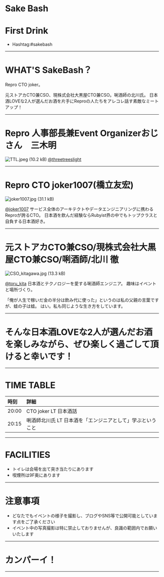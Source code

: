 # Sake Bash
# First Drink
- Hashtag:#sakebash

---

# WHAT'S SakeBash？
Repro CTO joker。

元ストアカCTO兼CSO、現株式会社大黒屋CTO兼CSO。唎酒師の北川氏。
日本酒LOVEな2人が選んだお酒を片手にReproの人たちをアレコレ話す素敵なミートアップ！

---

# Repro 人事部長兼Event Organizerおじさん　三木明
![TTL.jpeg (10.2 kB)](https://img.esa.io/uploads/production/attachments/2285/2019/05/09/51590/882c4ece-faf1-4cd0-a4bb-553385ad09a3.jpeg)
[@threetreeslight ](https://twitter.com/threetreeslight)

---
# Repro CTO joker1007(橋立友宏)
![joker1007.jpg (31.1 kB)](https://img.esa.io/uploads/production/attachments/2285/2019/05/09/51590/35705d1c-053e-4585-bc24-a92429459302.jpg)

[@joker1007](https://twitter.com/joker1007)
サービス全体のアーキテクトやデータエンジニアリングに携わるReproが誇るCTO。
日本酒を飲んだ経験ならRubyist界の中でもトップクラスと自負する日本酒好き。

---

# 元ストアカCTO兼CSO/現株式会社大黒屋CTO兼CSO/唎酒師/北川 徹
![CSO_kitagawa.jpg (13.3 kB)](https://img.esa.io/uploads/production/attachments/2285/2019/05/09/51590/cc4022b6-e635-4d04-ae25-2e8b0de32113.jpg)

[@toru_kita](https://twitter.com/toru_kita)
日本酒とテクノロジーを愛する唎酒師エンジニア。
趣味はイベントと場所づくり。

「俺が人生で稼いだ金の半分は飲み代に使った」というのは私の父親の言葉ですが、蛙の子は蛙。 
はい。私も同じような生き方をしています。

---

# そんな日本酒LOVEな2人が選んだお酒を楽しみながら、ぜひ楽しく過ごして頂けると幸いです！

---

# TIME TABLE
| 時刻 | 詳細 |
|:--|:--|
| 20:00 | CTO joker LT 日本酒話 |
| 20:15 | 唎酒師北川氏 LT 日本酒を「エンジニアとして」学ぶということ |

---

# FACILITIES
- トイレは会場を出て突き当たりにあります 
- 喫煙所は9F奥にあります

---

# 注意事項
- どなたでもイベントの様子を撮影し、ブログやSNS等で公開可能としています点をご了承ください
- イベント中の写真撮影は特に禁止しておりませんが、良識の範囲内でお願いいたします

---

# カンパーイ！

---
